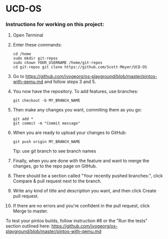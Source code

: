 # UCD-OS

### Instructions for working on this project: 

1. Open Terminal
2. Enter these commands:  
    ```
    cd /home  
    sudo mkdir git-repos  
    sudo chown YOUR_USERNAME /home/git-repos  
    cd git-repos git clone https://github.com/Scott-Meyer/UCD-OS
    ```
3. Go to https://github.com/ivogeorg/os-playground/blob/master/pintos-with-qemu.md and follow steps 3 and 5.
    
4. You now have the repository.  To add features, use branches:   
    ```    
    git checkout -b MY_BRANCH_NAME
    ```

5. Then make any changes you want, commiting them as you go:  
    ```
    git add *  
    git commit -m "Commit message"
    ```

5. When you are ready to upload your changes to GitHub:
    ```
    git push origin MY_BRANCH_NAME  
    ```
    Tip: use git branch to see branch names

6. Finally, when you are done with the feature and want to merge the changes, go to the repo page on GitHub.
7. There should be a section called "Your recently pushed branches:", click Compare & pull request next to the branch.
8. Write any kind of title and description you want, and then click Create pull request.
9. If there are no errors and you're confident in the pull request, click Merge to master.

To test your pintos builds, follow instruction #8 or the "Run the tests" section outlined here: https://github.com/ivogeorg/os-playground/blob/master/pintos-with-qemu.md
